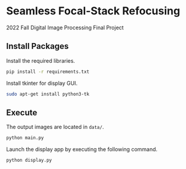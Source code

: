 # Seamless Focal-Stack Refocusing
2022 Fall Digital Image Processing Final Project

## Install Packages
Install the required libraries.
```bash
pip install -r requirements.txt
```
Install tkinter for display GUI.
```bash
sudo apt-get install python3-tk
```

## Execute
The output images are located in `data/`.
```bash
python main.py
```
Launch the display app by executing the following command.
```bash
python display.py
```
